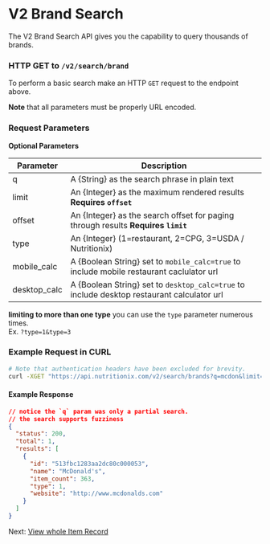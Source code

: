V2 Brand Search
===============

The V2 Brand Search API gives you the capability to query thousands of brands.

### HTTP GET to `/v2/search/brand`

To perform a basic search make an HTTP `GET` request to the endpoint above.

**Note** that all parameters must be properly URL encoded.

### Request Parameters

**Optional Parameters**

| Parameter       | Description                          |
|-----------------|--------------------------------------|
| q               | A {String} as the search phrase in plain text |
| limit           | An {Integer} as the maximum rendered results  **Requires `offset`** |
| offset          | An {Integer} as the search offset for paging through results **Requires `limit`** |
| type            | An {Integer} (1=restaurant, 2=CPG, 3=USDA / Nutritionix) |
| mobile_calc     | A {Boolean String} set to `mobile_calc=true` to include mobile restaurant caclulator url |
| desktop_calc    | A {Boolean String} set to `desktop_calc=true` to include desktop restaurant calculator url |

**limiting to more than one type** you can use the `type` parameter numerous times. <br>
Ex. `?type=1&type=3`

### Example Request in CURL

```sh
# Note that authentication headers have been excluded for brevity.
curl -XGET "https://api.nutritionix.com/v2/search/brands?q=mcdon&limit=1&offset=0&type=1"
```

#### Example Response
```json
// notice the `q` param was only a partial search.
// the search supports fuzziness
{
  "status": 200,
  "total": 1,
  "results": [
    {
      "id": "513fbc1283aa2dc80c000053",
      "name": "McDonald's",
      "item_count": 363,
      "type": 1,
      "website": "http://www.mcdonalds.com"
    }
  ]
}
```

Next: [View whole Item Record][1]

[1]: https://developer.nutritionix.com/docs/v2/item